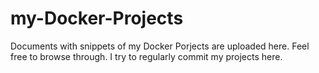 # my-Docker-Projects
Documents with snippets of my Docker Porjects are uploaded here. Feel free to browse through.
I try to regularly commit my projects here.
